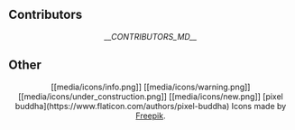 

## Contributors

<p align="center">
<i>__CONTRIBUTORS_MD__</i>
</p>

## Other

<p align="center">
[[media/icons/info.png]]
[[media/icons/warning.png]]
[[media/icons/under_construction.png]]
[[media/icons/new.png]] [pixel buddha](https://www.flaticon.com/authors/pixel-buddha)
Icons made by <a href="http://www.flaticon.com" target="_blank">Freepik</a>.
</p>
